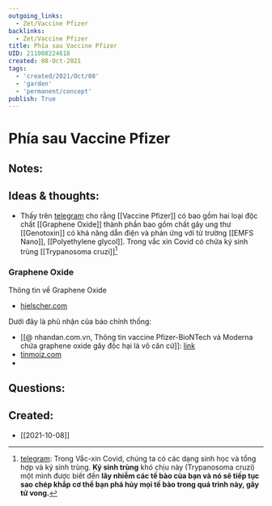 ```yaml
---
outgoing_links:
  - Zet/Vaccine Pfizer
backlinks:
  - Zet/Vaccine Pfizer
title: Phía sau Vaccine Pfizer
UID: 211008224618
created: 08-Oct-2021
tags:
  - 'created/2021/Oct/08'
  - 'garden'
  - 'permanent/concept'
publish: True
---
```

# Phía sau Vaccine Pfizer

## Notes:


## Ideas & thoughts:
- Thấy trên [telegram](https://t.me/TinCOVID19VaccineCapNhat/1547) cho rằng [[Vaccine Pfizer]] có bao gồm hai loại độc chất [[Graphene Oxide]] thành phần bao gồm chất gây ung thư [[Genotoxin]] có khả năng dẫn điện và phản ứng với từ trường [[EMFS Nano]], [[Polyethylene glycol]]. Trong vắc xin Covid có chứa ký sinh trùng [[Trypanosoma cruzi]][^1]

### Graphene Oxide
Thông tin về Graphene Oxide
- [hielscher.com](https://www.hielscher.com/vi/graphene-oxide-ultrasonic-exfoliation-and-dispersion.htm)

Dưới đây là phủ nhận của báo chính thống:
- [[@ nhandan.com.vn, Thông tin vaccine Pfizer-BioNTech và Moderna chứa graphene oxide gây độc hại là vô căn cứ]]: [link](https://nhandan.vn/factcheck/thong-tin-vaccine-pfizer-biontech-va-moderna-chua-graphene-oxide-gay-doc-hai-la-vo-can-cu-659442/)
- [tinmoiz.com](https://www.tinmoiz.com/co-phai-vac-xin-covid-19-chu-yeu-la-graphene-oxit-khong-day-la-nhung-gi-cac-chuyen-gia-phai-noi-566507/)
- 
## Questions:

[^1]:[telegram](https://t.me/TinCOVID19VaccineCapNhat/1547): Trong Vắc-xin Covid, chúng ta có các dạng sinh học và tổng hợp và ký sinh trùng. **Ký sinh trùng** khó chịu này (Trypanosoma cruzi) một mình được biết đến **lây nhiễm các tế bào của bạn và nó sẽ tiếp tục sao chép khắp cơ thể bạn phá hủy mọi tế bào trong quá trình này, gây tử vong.**
## Created:
- [[2021-10-08]]
